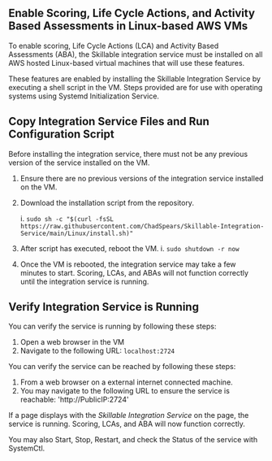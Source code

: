 ## Enable Scoring, Life Cycle Actions, and Activity Based Assessments in Linux-based AWS VMs

To enable scoring, Life Cycle Actions (LCA) and Activity Based Assessments (ABA), the Skillable integration service must be installed on all AWS hosted Linux-based virtual machines that will use these features.

These features are enabled by installing the Skillable Integration Service by executing a shell script in the VM.
Steps provided are for use with operating systems using Systemd Initialization Service. 

## Copy Integration Service Files and Run Configuration Script
Before installing the integration service, there must not be any previous version of the service installed on the VM.

1.  Ensure there are no previous versions of the integration service installed on the VM.
1. Download the installation script from the repository.

    i. ```sudo sh -c "$(curl -fsSL https://raw.githubusercontent.com/ChadSpears/Skillable-Integration-Service/main/Linux/install.sh)"```

1. After script has executed, reboot the VM.
    i. ```sudo shutdown -r now```
1. Once the VM is rebooted, the integration service may take a few minutes to start. Scoring, LCAs, and ABAs will not function correctly until the integration service is running.

## Verify Integration Service is Running
You can verify the service is running by following these steps:

1. Open a web browser in the VM
1. Navigate to the following URL: `localhost:2724`

You can verify the service can be reached by following these steps:

1. From a web browser on a external internet connected machine.
1. You may navigate to the following URL to ensure the service is reachable: 'http://PublicIP:2724'

If a page displays with the _Skillable Integration Service_ on the page, the service is running. Scoring, LCAs, and ABA will now function correctly.

You may also Start, Stop, Restart, and check the Status of the service with SystemCtl.